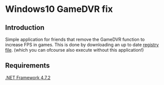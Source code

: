 #  Windows10 GameDVR fix

## Introduction

Simple application for friends that remove the GameDVR function to increase FPS in games. This is done by downloading an up to date [registry file](https://github.com/brian8544/windows10_gamedvr_fix/blob/main/registry_file/DVR_Disable.reg). (which you can ofcourse also execute without this application!)

## Requirements

[.NET Framework 4.7.2](https://dotnet.microsoft.com/download/dotnet-framework/net472)
